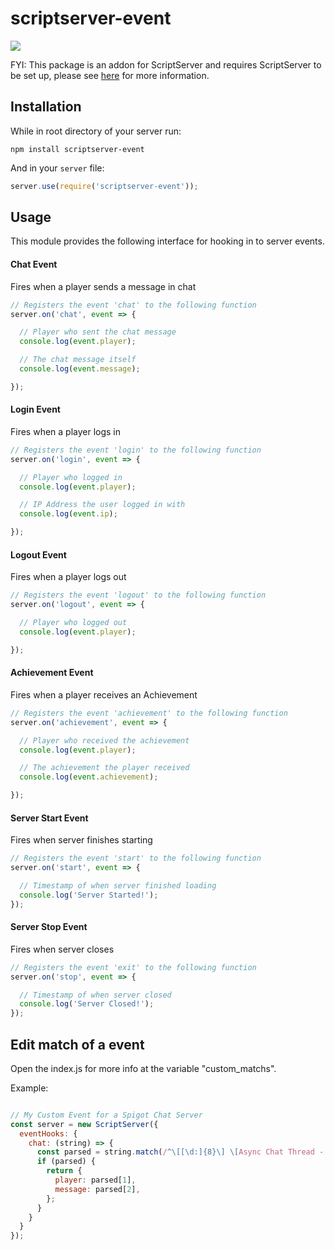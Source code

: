 scriptserver-event
====================

[![](http://i.imgur.com/zhptNme.png)](https://github.com/garrettjoecox/scriptserver)

FYI: This package is an addon for ScriptServer and requires ScriptServer to be set up, please see [here](https://github.com/garrettjoecox/scriptserver) for more information.

## Installation
While in root directory of your server run:
```
npm install scriptserver-event
```
And in your `server` file:
```javascript
server.use(require('scriptserver-event'));
```

## Usage
This module provides the following interface for hooking in to server events.

#### Chat Event
Fires when a player sends a message in chat
```javascript
// Registers the event 'chat' to the following function
server.on('chat', event => {

  // Player who sent the chat message
  console.log(event.player);

  // The chat message itself
  console.log(event.message);

});
```

#### Login Event
Fires when a player logs in
```javascript
// Registers the event 'login' to the following function
server.on('login', event => {

  // Player who logged in
  console.log(event.player);

  // IP Address the user logged in with
  console.log(event.ip);

});
```

#### Logout Event
Fires when a player logs out
```javascript
// Registers the event 'logout' to the following function
server.on('logout', event => {

  // Player who logged out
  console.log(event.player);

});
```

#### Achievement Event
Fires when a player receives an Achievement
```javascript
// Registers the event 'achievement' to the following function
server.on('achievement', event => {

  // Player who received the achievement
  console.log(event.player);

  // The achievement the player received
  console.log(event.achievement);

});
```

#### Server Start Event
Fires when server finishes starting
```javascript
// Registers the event 'start' to the following function
server.on('start', event => {

  // Timestamp of when server finished loading
  console.log('Server Started!');
});
```

#### Server Stop Event
Fires when server closes
```javascript
// Registers the event 'exit' to the following function
server.on('stop', event => {

  // Timestamp of when server closed
  console.log('Server Closed!');
});
```

## Edit match of a event
Open the index.js for more info at the variable "custom_matchs".

Example:
```js

// My Custom Event for a Spigot Chat Server
const server = new ScriptServer({
  eventHooks: {
    chat: (string) => {
      const parsed = string.match(/^\[[\d:]{8}\] \[Async Chat Thread - #0\/INFO\]: <(\w+)> (.*)/i);
      if (parsed) {
        return {
          player: parsed[1],
          message: parsed[2],
        };
      }
    }
  }
});

```

